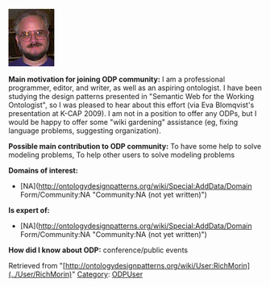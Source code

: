 [![Image:Rdm-ps.gif](../images/1/1a/Rdm-ps.gif)](../Image/Rdm-ps.gif "Image:Rdm-ps.gif")




  





__Main motivation for joining ODP community:__ I am a professional programmer, editor, and writer, as well as an aspiring ontologist. I have been studying the design patterns presented in "Semantic Web for the Working Ontologist", so I was pleased to hear about this effort (via Eva Blomqvist's presentation at K-CAP 2009). I am not in a position to offer any ODPs, but I would be happy to offer some "wiki gardening" assistance (eg, fixing language problems, suggesting organization).


__Possible main contribution to ODP community:__ To have some help to solve modeling problems, To help other users to solve modeling problems


__Domains of interest:__



* [NA](http://ontologydesignpatterns.org/wiki/Special:AddData/Domain Form/Community:NA "Community:NA (not yet written)")


__Is expert of:__



* [NA](http://ontologydesignpatterns.org/wiki/Special:AddData/Domain Form/Community:NA "Community:NA (not yet written)")


__How did I know about ODP:__ conference/public events






Retrieved from "[http://ontologydesignpatterns.org/wiki/User:RichMorin](../User/RichMorin)"
 [Category](http://ontologydesignpatterns.org/wiki/Special:Categories "Special:Categories"): [ODPUser](../Category/ODPUser "Category:ODPUser")
